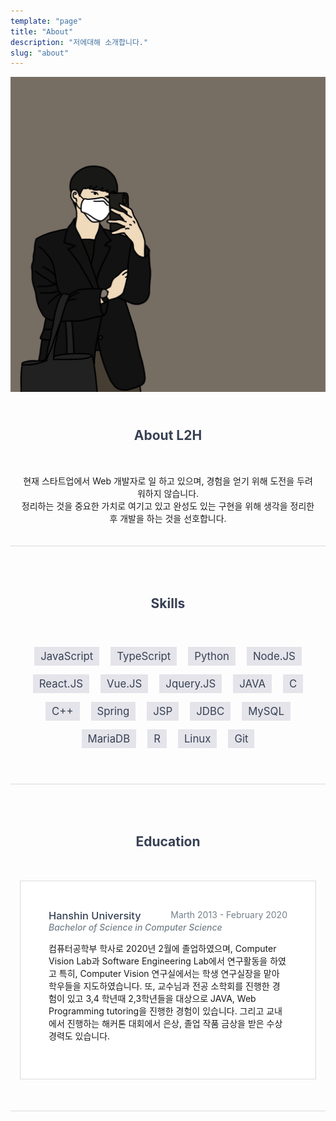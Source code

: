 ```yaml
---
template: "page"
title: "About"
description: "저에대해 소개합니다."
slug: "about"
---
```



![logo](../images/profile.jpeg)

<div class="contents-about" style="padding: 10px 15px 20px; border-bottom: 1px solid #dcd9d9; text-align: center;">
    <h2 class="about-heading" style="color: #374054; margin-bottom: 50px">
        About L2H
    </h2>
    <p> 
        현재 스타트업에서 Web 개발자로 일 하고 있으며, 경험을 얻기 위해 도전을 두려워하지 않습니다. <br/>
        정리하는 것을 중요한 가치로 여기고 있고 완성도 있는 구현을 위해 생각을 정리한 후 개발을 하는 것을 선호합니다. <br/>
    </p>
</div>

<div class="contents-skills" style="padding: 50px 15px; border-bottom: 1px solid #dcd9d9; text-align: center;">
    <h2 class="skills-heading" style="color: #374054; margin-bottom: 50px;">
        Skills
    </h2>
    <ul style="display: block; margin: 0 auto; padding: 0; max-width: 800px;">
        <li style="display: inline-block; margin: 7px; padding: 5px 10px; color: #374054; background: #e4e4ea; list-style: none; cursor: default; font-size: 1.2em;">JavaScript</li>
        <li style="display: inline-block; margin: 7px; padding: 5px 10px; color: #374054; background: #e4e4ea; list-style: none; cursor: default; font-size: 1.2em;">TypeScript</li>
        <li style="display: inline-block; margin: 7px; padding: 5px 10px; color: #374054; background: #e4e4ea; list-style: none; cursor: default; font-size: 1.2em;">Python</li>
        <li style="display: inline-block; margin: 7px; padding: 5px 10px; color: #374054; background: #e4e4ea; list-style: none; cursor: default; font-size: 1.2em;">Node.JS</li>
        <li style="display: inline-block; margin: 7px; padding: 5px 10px; color: #374054; background: #e4e4ea; list-style: none; cursor: default; font-size: 1.2em;">React.JS</li>
        <li style="display: inline-block; margin: 7px; padding: 5px 10px; color: #374054; background: #e4e4ea; list-style: none; cursor: default; font-size: 1.2em;">Vue.JS</li>
        <li style="display: inline-block; margin: 7px; padding: 5px 10px; color: #374054; background: #e4e4ea; list-style: none; cursor: default; font-size: 1.2em;">Jquery.JS</li> 
        <li style="display: inline-block; margin: 7px; padding: 5px 10px; color: #374054; background: #e4e4ea; list-style: none; cursor: default; font-size: 1.2em;">JAVA</li>
        <li style="display: inline-block; margin: 7px; padding: 5px 10px; color: #374054; background: #e4e4ea; list-style: none; cursor: default; font-size: 1.2em;">C</li>
        <li style="display: inline-block; margin: 7px; padding: 5px 10px; color: #374054; background: #e4e4ea; list-style: none; cursor: default; font-size: 1.2em;">C++</li>
        <li style="display: inline-block; margin: 7px; padding: 5px 10px; color: #374054; background: #e4e4ea; list-style: none; cursor: default; font-size: 1.2em;">Spring</li>
        <li style="display: inline-block; margin: 7px; padding: 5px 10px; color: #374054; background: #e4e4ea; list-style: none; cursor: default; font-size: 1.2em;">JSP</li>
        <li style="display: inline-block; margin: 7px; padding: 5px 10px; color: #374054; background: #e4e4ea; list-style: none; cursor: default; font-size: 1.2em;">JDBC</li>
        <li style="display: inline-block; margin: 7px; padding: 5px 10px; color: #374054; background: #e4e4ea; list-style: none; cursor: default; font-size: 1.2em;">MySQL</li>
        <li style="display: inline-block; margin: 7px; padding: 5px 10px; color: #374054; background: #e4e4ea; list-style: none; cursor: default; font-size: 1.2em;">MariaDB</li>
        <li style="display: inline-block; margin: 7px; padding: 5px 10px; color: #374054; background: #e4e4ea; list-style: none; cursor: default; font-size: 1.2em;">R</li>
        <li style="display: inline-block; margin: 7px; padding: 5px 10px; color: #374054; background: #e4e4ea; list-style: none; cursor: default; font-size: 1.2em;">Linux</li>
        <li style="display: inline-block; margin: 7px; padding: 5px 10px; color: #374054; background: #e4e4ea; list-style: none; cursor: default; font-size: 1.2em;">Git</li>
    </ul>
</div>



<div class="contents-Education" style="padding: 50px 15px 20px; border-bottom: 1px solid #dcd9d9; text-align: center;">
    <h2 class="Education-heading" style="color: #374054; margin-bottom: 50px">Education</h2>
    <div class="Education-block" style="max-width: 60em; margin: 0 auto 30px; padding: 15px; border: 1px solid #dcd9d9; text-align: left; display: flex; background: #fff;">
        <div class="Education-contents" style="padding: 30px;">
            <h3 style="font-weight: 500; float: left; margin: 0; color: #374054;">Hanshin University</h3>
            <span class="education-date" style="color: #74808a; float: right;">
                Marth 2013 - February 2020
            </span>
            <h6 style="color: #74808a; clear: both; font-weight: 500; margin: 0 0 15px;">
                Bachelor of Science in Computer Science
            </h6>
            <p>컴퓨터공학부 학사로 2020년 2월에 졸업하였으며, Computer Vision Lab과 Software Engineering Lab에서 연구활동을 하였고 특히, Computer Vision 연구실에서는 학생 연구실장을 맡아 학우들을 지도하였습니다. 또, 교수님과 전공 소학회를 진행한 경험이 있고 3,4 학년때 2,3학년들을 대상으로 JAVA, Web Programming tutoring을 진행한 경험이 있습니다. 그리고 교내에서 진행하는 해커톤 대회에서 은상, 졸업 작품 금상을 받은 수상 경력도 있습니다.</p>
        </div>
    </div>
</div>